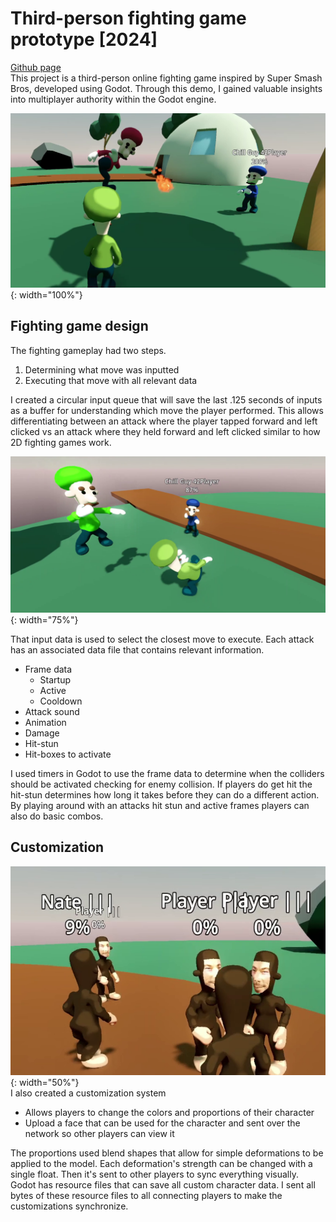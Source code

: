 # Third-person fighting game prototype [2024]
[Github page](https://github.com/DylanHabs/ThirdPersonSmashDemo)\
This project is a third-person online fighting game inspired by Super Smash Bros, developed using Godot. Through this demo, I gained valuable insights into multiplayer authority within the Godot engine.

![smashScreenshot](/assets/smash.png){: width="100%"}

## Fighting game design
The fighting gameplay had two steps.
1. Determining what move was inputted
1. Executing that move with all relevant data

I created a circular input queue that will save the last .125 seconds of inputs as a buffer for understanding which move the player performed. 
This allows differentiating between an attack where the player tapped forward and left clicked vs an attack where they held forward and left clicked similar to how 2D fighting games work.

![smashIntro](/assets/smashINtro.png){: width="75%"}

That input data is used to select the closest move to execute.
Each attack has an associated data file that contains relevant information.
- Frame data
    - Startup
    - Active 
    - Cooldown
- Attack sound
- Animation
- Damage
- Hit-stun
- Hit-boxes to activate

I used timers in Godot to use the frame data to determine when the colliders should be activated checking for enemy collision. If players do get hit the hit-stun determines how long it takes before they can do a different action.
By playing around with an attacks hit stun and active frames players can also do basic combos. 

## Customization  
![monkey](/assets/monkey.png){: width="50%"}\
I also created a customization system
- Allows players to change the colors and proportions of their character
- Upload a face that can be used for the character and sent over the network so other players can view it

The proportions used blend shapes that allow for simple deformations to be applied to the model. Each deformation's strength can be changed with a single float. Then it's sent to other players to sync everything visually.
Godot has resource files that can save all custom character data. I sent all bytes of these resource files to all connecting players to make the customizations synchronize.